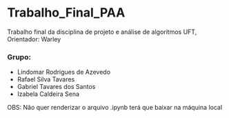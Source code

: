 # Trabalho_Final_PAA
Trabalho final da disciplina de projeto e análise de algoritmos UFT, Orientador: Warley

### Grupo:

- Lindomar Rodrigues de Azevedo
- Rafael Silva Tavares
- Gabriel Tavares dos Santos
- Izabela Caldeira Sena

OBS: Não quer renderizar o arquivo .ipynb terá que baixar na máquina local
